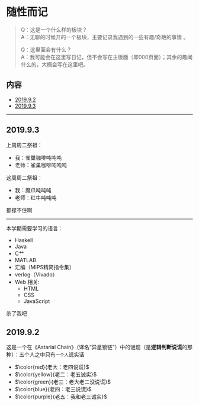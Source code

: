 # 随性而记

> Q：这是一个什么样的板块？  
> A：无聊的时候开的一个板块，主要记录我遇到的一些有趣/奇葩的事情  。
>
> Q：这里面会有什么？  
> A：我可能会在这里写日记，但不会写在主版面（即000页面）；其余的趣闻什么的，大概会写在这里吧。

## 内容

[//]: # (github flavored markdown 不支持 [TOC] 我好绝望啊)

- [2019.9.2](#201992)
- [2019.9.3](#201993)

---

## 2019.9.3

上周周二祭祖：

- 我：雀巢咖啡吨吨吨
- 老师：雀巢咖啡吨吨吨

这周周二祭祖：

- 我：魔爪吨吨吨
- 老师：红牛吨吨吨

都撑不住啊

---

本学期需要学习的语言：

- Haskell
- Java
- C艹
- MATLAB
- 汇编（MIPS精简指令集）
- verlog（Vivado）
- Web 相关: 
  - HTML
  - CSS
  - JavaScript

杀了我吧

## 2019.9.2

这是一个在《Astarial Chain》（译名“异星锁链”）中的谜题（是**逻辑判断说谎**的那种）：五个人之中只有`一个人`说实话

- $\color{red}{老大：老四说谎}$
- $\color{yellow}{老二：老五诚实}$
- $\color{green}{老三：老大老二没说谎}$
- $\color{blue}{老四：老三说谎}$
- $\color{purple}{老五：我和老三诚实}$
